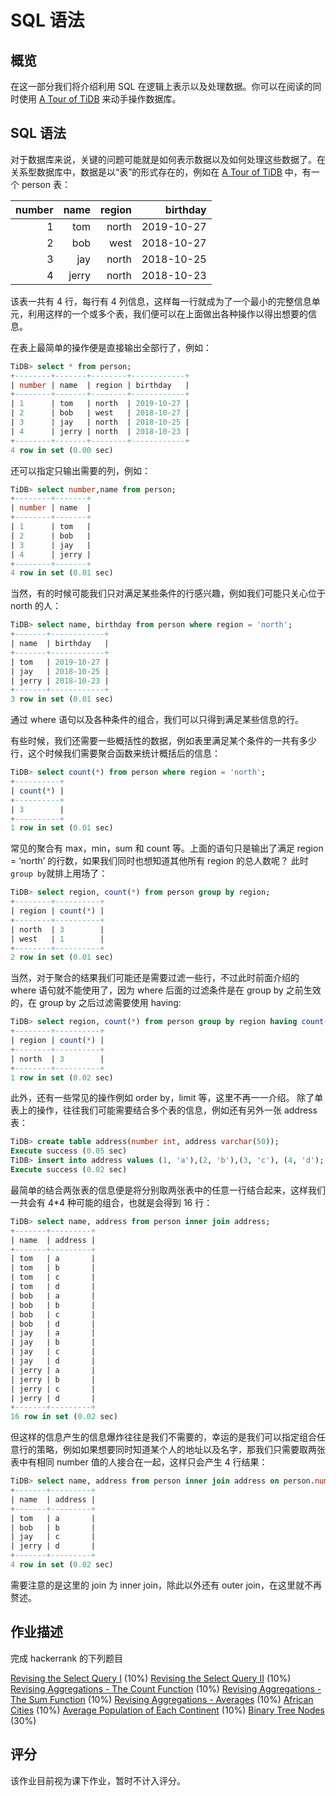 # SQL 语法

## 概览

在这一部分我们将介绍利用 SQL 在逻辑上表示以及处理数据。你可以在阅读的同时使用 [A Tour of TiDB](https://tour.pingcap.com/) 来动手操作数据库。 

## SQL 语法

对于数据库来说，关键的问题可能就是如何表示数据以及如何处理这些数据了。在关系型数据库中，数据是以“表”的形式存在的，例如在  [A Tour of TiDB](https://tour.pingcap.com/) 中，有一个 person 表：

|number|name|region|birthday|
|------:|----:|------:|--------:|
|1|tom|north|2019-10-27|
|2|bob|west|2018-10-27|
|3|jay|north|2018-10-25|
|4|jerry|north|2018-10-23|

该表一共有 4 行，每行有 4 列信息，这样每一行就成为了一个最小的完整信息单元，利用这样的一个或多个表，我们便可以在上面做出各种操作以得出想要的信息。

在表上最简单的操作便是直接输出全部行了，例如：

```sql
TiDB> select * from person;
+--------+-------+--------+------------+
| number | name  | region | birthday   |
+--------+-------+--------+------------+
| 1      | tom   | north  | 2019-10-27 |
| 2      | bob   | west   | 2018-10-27 |
| 3      | jay   | north  | 2018-10-25 |
| 4      | jerry | north  | 2018-10-23 |
+--------+-------+--------+------------+
4 row in set (0.00 sec)
```

还可以指定只输出需要的列，例如：

```sql
TiDB> select number,name from person;
+--------+-------+
| number | name  |
+--------+-------+
| 1      | tom   |
| 2      | bob   |
| 3      | jay   |
| 4      | jerry |
+--------+-------+
4 row in set (0.01 sec)
```

当然，有的时候可能我们只对满足某些条件的行感兴趣，例如我们可能只关心位于 north 的人：

```sql
TiDB> select name, birthday from person where region = 'north';
+-------+------------+
| name  | birthday   | 
+-------+------------+
| tom   | 2019-10-27 | 
| jay   | 2018-10-25 | 
| jerry | 2018-10-23 | 
+-------+------------+
3 row in set (0.01 sec)
```

通过 where 语句以及各种条件的组合，我们可以只得到满足某些信息的行。

有些时候，我们还需要一些概括性的数据，例如表里满足某个条件的一共有多少行，这个时候我们需要聚合函数来统计概括后的信息：


```sql
TiDB> select count(*) from person where region = 'north';
+----------+
| count(*) | 
+----------+
| 3        | 
+----------+
1 row in set (0.01 sec)
```

常见的聚合有 max，min，sum 和 count 等。上面的语句只是输出了满足 region = ‘north’ 的行数，如果我们同时也想知道其他所有 region 的总人数呢？ 此时 `group by`就排上用场了：



```sql
TiDB> select region, count(*) from person group by region;
+--------+----------+
| region | count(*) |
+--------+----------+
| north  | 3        |
| west   | 1        |
+--------+----------+
2 row in set (0.01 sec)
```

当然，对于聚合的结果我们可能还是需要过滤一些行，不过此时前面介绍的 where 语句就不能使用了，因为 where 后面的过滤条件是在 group by 之前生效的，在 group by 之后过滤需要使用 having:

```sql
TiDB> select region, count(*) from person group by region having count(*) > 1;
+--------+----------+
| region | count(*) | 
+--------+----------+
| north  | 3        | 
+--------+----------+
1 row in set (0.02 sec)
```

此外，还有一些常见的操作例如 order by，limit 等，这里不再一一介绍。
除了单表上的操作，往往我们可能需要结合多个表的信息，例如还有另外一张 address 表：

```sql
TiDB> create table address(number int, address varchar(50));
Execute success (0.05 sec)
TiDB> insert into address values (1, 'a'),(2, 'b'),(3, 'c'), (4, 'd');
Execute success (0.02 sec)
```

最简单的结合两张表的信息便是将分别取两张表中的任意一行结合起来，这样我们一共会有 4*4 种可能的组合，也就是会得到 16 行：

```sql
TiDB> select name, address from person inner join address;
+-------+---------+
| name  | address |
+-------+---------+
| tom   | a       |
| tom   | b       |
| tom   | c       |
| tom   | d       |
| bob   | a       |
| bob   | b       |
| bob   | c       |
| bob   | d       |
| jay   | a       |
| jay   | b       |
| jay   | c       |
| jay   | d       |
| jerry | a       |
| jerry | b       |
| jerry | c       |
| jerry | d       |
+-------+---------+
16 row in set (0.02 sec)
```

但这样的信息产生的信息爆炸往往是我们不需要的，幸运的是我们可以指定组合任意行的策略，例如如果想要同时知道某个人的地址以及名字，那我们只需要取两张表中有相同 number 值的人接合在一起，这样只会产生 4 行结果：

```sql
TiDB> select name, address from person inner join address on person.number = address.number;
+-------+---------+
| name  | address |
+-------+---------+
| tom   | a       |
| bob   | b       |
| jay   | c       |
| jerry | d       |
+-------+---------+
4 row in set (0.02 sec)
```

需要注意的是这里的 join 为 inner join，除此以外还有 outer join，在这里就不再赘述。


## 作业描述

完成 hackerrank 的下列题目

[Revising the Select Query I](https://www.hackerrank.com/challenges/revising-the-select-query/problem) (10%)
[Revising the Select Query II](https://www.hackerrank.com/challenges/revising-the-select-query-2/problem) (10%)
[Revising Aggregations - The Count Function](https://www.hackerrank.com/challenges/revising-aggregations-the-count-function/problem) (10%)
[Revising Aggregations - The Sum Function](https://www.hackerrank.com/challenges/revising-aggregations-sum/problem) (10%)
[Revising Aggregations - Averages](https://www.hackerrank.com/challenges/revising-aggregations-the-average-function/problem) (10%)
[African Cities](https://www.hackerrank.com/challenges/african-cities/problem) (10%)
[Average Population of Each Continent](https://www.hackerrank.com/challenges/average-population-of-each-continent/problem) (10%)
[Binary Tree Nodes](https://www.hackerrank.com/challenges/binary-search-tree-1/problem) (30%)

## 评分

该作业目前视为课下作业，暂时不计入评分。
